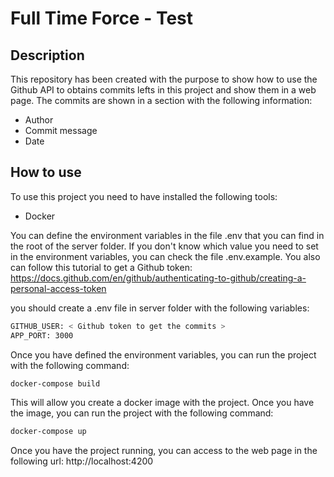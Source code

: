 # Full Time Force - Test 

## Description
This repository has been created with the purpose to show how to use the Github API to obtains commits lefts in this project and show them in a web page. The commits are shown in a section with the following information:
- Author
- Commit message
- Date

## How to use
To use this project you need to have installed the following tools:
- Docker



You can define the environment variables in the file .env that you can find in the root of the server folder. If you don't know which value you need to set in the environment variables, you can check the file .env.example. You also can follow this tutorial to get a Github token: https://docs.github.com/en/github/authenticating-to-github/creating-a-personal-access-token

you should create a .env file in server folder with the following variables:

``` bash
GITHUB_USER: < Github token to get the commits >
APP_PORT: 3000
``` 


Once you have defined the environment variables, you can run the project with the following command:
```bash
docker-compose build
```

This will allow you create a docker image with the project. Once you have the image, you can run the project with the following command:
```bash
docker-compose up
```

Once you have the project running, you can access to the web page in the following url: http://localhost:4200



